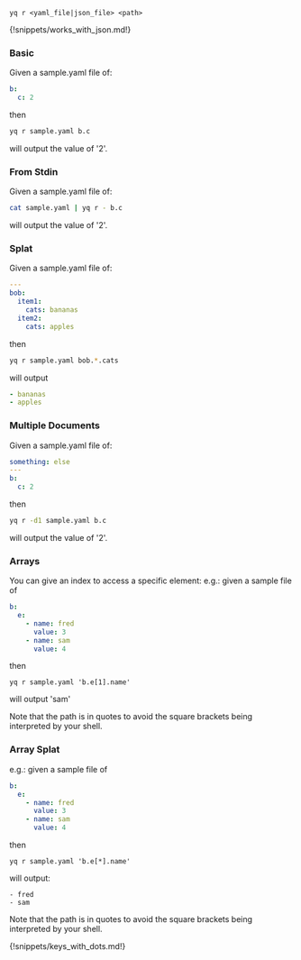 ```
yq r <yaml_file|json_file> <path>
```

{!snippets/works_with_json.md!}

### Basic
Given a sample.yaml file of:
```yaml
b:
  c: 2
```
then
```bash
yq r sample.yaml b.c
```
will output the value of '2'.

### From Stdin
Given a sample.yaml file of:
```bash
cat sample.yaml | yq r - b.c
```
will output the value of '2'.

### Splat
Given a sample.yaml file of:
```yaml
---
bob:
  item1:
    cats: bananas
  item2:
    cats: apples
```
then
```bash
yq r sample.yaml bob.*.cats
```
will output
```yaml
- bananas
- apples
```

### Multiple Documents
Given a sample.yaml file of:
```yaml
something: else
---
b:
  c: 2
```
then
```bash
yq r -d1 sample.yaml b.c
```
will output the value of '2'.

### Arrays
You can give an index to access a specific element:
e.g.: given a sample file of
```yaml
b:
  e:
    - name: fred
      value: 3
    - name: sam
      value: 4
```
then
```
yq r sample.yaml 'b.e[1].name'
```
will output 'sam'

Note that the path is in quotes to avoid the square brackets being interpreted by your shell.

### Array Splat
e.g.: given a sample file of
```yaml
b:
  e:
    - name: fred
      value: 3
    - name: sam
      value: 4
```
then
```
yq r sample.yaml 'b.e[*].name'
```
will output:
```
- fred
- sam
```
Note that the path is in quotes to avoid the square brackets being interpreted by your shell.

{!snippets/keys_with_dots.md!}
